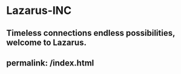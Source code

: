 # Lazarus-INC
Timeless connections endless possibilities, welcome to Lazarus.
---
permalink: /index.html
---
